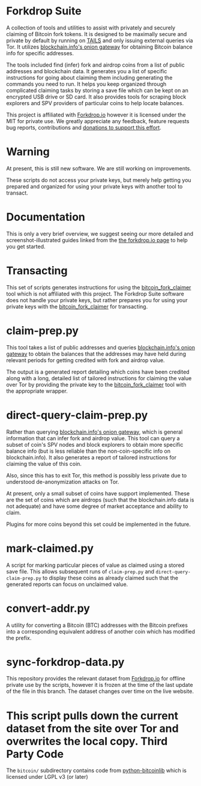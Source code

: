 
Forkdrop Suite
==============

A collection of tools and utilities to assist with privately and securely claiming of Bitcoin fork tokens. It is designed to be maximally secure and private by default by running on [TAILS](https://tails.boum.org) and only issuing external queries via Tor. It utilizes [blockchain.info's onion gateway](https://blockchainbdgpzk.onion) for obtaining Bitcoin balance info for specific addresses.

The tools included find (infer) fork and airdrop coins from a list of public addresses and blockchain data. It generates you a list of specific instructions for going about claiming them including generating the commands you need to run. It helps you keep organized through complicated claiming tasks by storing a save file which can be kept on an encrypted USB drive or SD card. It also provides tools for scraping block explorers and SPV providers of particular coins to help locate balances.

This project is affiliated with [Forkdrop.io](https://forkdrop.io) however it is licensed under the MIT for private use. We greatly appreciate any feedback, feature requests bug reports, contributions and [donations to support this effort](https://forkdrop.io/why-donate-to-forkdrop).

Warning
=======

At present, this is still new software. We are still working on improvements.

These scripts do not access your private keys, but merely help getting you prepared and organized for using your private keys with another tool to transact.

Documentation
==============

This is only a very brief overview, we suggest seeing our more detailed and screenshot-illustrated guides linked from the [the forkdrop.io page](https://forkdrop.io/suite) to help you get started.

Transacting
===========

This set of scripts generates instructions for using the [bitcoin\_fork\_claimer](https://github.com/ymgve/bitcoin_fork_claimer) tool which is not affiliated with this project. The Forkdrop Suite software does not handle your private keys, but rather prepares you for using your private keys with the [bitcoin\_fork\_claimer](https://github.com/ymgve/bitcoin_fork_claimer) for transacting.


claim-prep.py
=============

This tool takes a list of public addresses and queries [blockchain.info's onion gateway](https://blockchainbdgpzk.onion) to obtain the balances that the addresses may have held during relevant periods for getting credited with fork and airdrop value.

The output is a generated report detailing which coins have been credited along with a long, detailed list of tailored instructions for claiming the value over Tor by providing the private key to the [bitcoin\_fork\_claimer](https://github.com/ymgve/bitcoin_fork_claimer) tool with the appropriate wrapper.

direct-query-claim-prep.py
==========================

Rather than querying [blockchain.info's onion gateway](https://blockchainbdgpzk.onion), which is general information that can infer fork and airdrop value. This tool can query a subset of coin's SPV nodes and block explorers to obtain more specific balance info (but is less reliable than the non-coin-specific info on blockchain.info). It also generates a report of tailored instructions for claiming the value of this coin.

Also, since this has to exit Tor, this method is possibly less private due to understood de-anonymization attacks on Tor.

At present, only a small subset of coins have support implemented. These are the set of coins which are airdrops (such that the blockchain.info data is not adequate) and have some degree of market acceptance and ability to claim.

Plugins for more coins beyond this set could be implemented in the future.


mark-claimed.py
===============

A script for marking particular pieces of value as claimed using a stored save file. This allows subsequent runs of `claim-prep.py` and `direct-query-claim-prep.py` to display these coins as already claimed such that the generated reports can focus on unclaimed value.

convert-addr.py
===============

A utility for converting a Bitcoin (BTC) addresses with the Bitcoin prefixes into a corresponding equivalent address of another coin which has modified the prefix.

sync-forkdrop-data.py
=====================

This repository provides the relevant dataset from [Forkdrop.io](https://forkdrop.io) for offline private use by the scripts, however it is frozen at the time of the last update of the file in this branch. The dataset changes over time on the live website.

This script pulls down the current dataset from the site over Tor and overwrites the local copy.
Third Party Code
================
The `bitcoin/` subdirectory contains code from [python-bitcoinlib](https://github.com/petertodd/python-bitcoinlib) which is licensed under LGPL v3 (or later)
